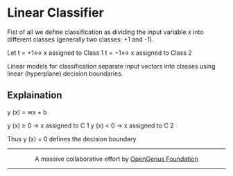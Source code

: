 # Linear Classifier

Fist of all we define classification as dividing the input variable x into different classes (generally two classes: +1 and -1).

Let t = +1↔ x assigned to Class 1
t = −1↔ x assigned to Class 2

Linear models for classification separate input vectors into classes using linear (hyperplane) decision boundaries.


## Explaination 

y (x) = wx + b

y (x) ≥ 0 → x assigned to C 1
y (x) < 0 → x assigned to C 2

Thus y (x) = 0 defines the decision boundary

---

<p align="center">
	A massive collaborative effort by <a href="https://github.com/OpenGenus/cosmos">OpenGenus Foundation</a> 
</p>

---
